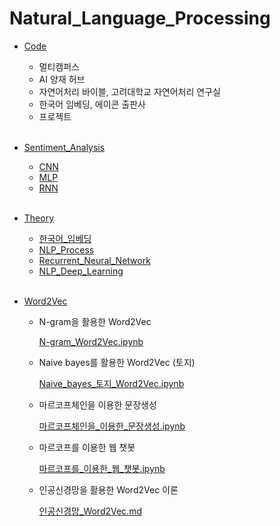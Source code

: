 # Natural_Language_Processing



- [Code](https://github.com/seunghyunshin111/NLP/tree/master/Code)

  - 멀티캠퍼스
  - AI 양재 허브
  - 자연어처리 바이블, 고려대학교 자연어처리 연구실
  - 한국어 임베딩, 에이콘 출판사
  - 프로젝트

  <br>

- [Sentiment_Analysis](https://github.com/seunghyunshin111/NLP/tree/master/Sentiment_Analysis)

  - [CNN](https://github.com/seunghyunshin111/NLP/blob/master/Sentiment_Analysis/CNN.ipynb)
  - [MLP](https://github.com/seunghyunshin111/NLP/blob/master/Sentiment_Analysis/MLP.ipynb)
  - [RNN](https://github.com/seunghyunshin111/NLP/blob/master/Sentiment_Analysis/RNN.ipynb)

  <br>

- [Theory](https://github.com/seunghyunshin111/NLP/tree/master/Theory)

  - [한국어_임베딩](https://github.com/seunghyunshin111/NLP/blob/master/Theory/한국어_임베딩.md)
  - [NLP_Process](https://github.com/seunghyunshin111/NLP/blob/master/Theory/NLP_Process.md)
  - [Recurrent_Neural_Network](https://github.com/seunghyunshin111/NLP/blob/master/Theory/Recurrent_Neural_Network.md)
  - [NLP_Deep_Learning](https://github.com/seunghyunshin111/NLP/blob/master/Theory/NLP_Deep_Learning.md)

  <br>

- [Word2Vec](https://github.com/seunghyunshin111/NLP/tree/master/Word2Vec)

  - N-gram을 활용한 Word2Vec

    [N-gram_Word2Vec.ipynb](https://github.com/seunghyunshin111/NLP/blob/master/Word2Vec/N-gram_Word2Vec.ipynb)

  - Naive bayes를 활용한 Word2Vec (토지)

    [Naive_bayes_토지_Word2Vec.ipynb](https://github.com/seunghyunshin111/NLP/blob/master/Word2Vec/Naive_bayes_토지_Word2Vec.ipynb)

  - 마르코프체인을 이용한 문장생성

    [마르코프체인을_이용한_문장생성.ipynb](https://github.com/seunghyunshin111/NLP/blob/master/Word2Vec/마르코프체인을_이용한_문장생성.ipynb)

  - 마르코프를 이용한 웹 챗봇

    [마르코프를_이용한_웹_챗봇.ipynb](https://github.com/seunghyunshin111/NLP/blob/master/Word2Vec/마르코프를_이용한_웹_챗봇.ipynb)

  - 인공신경망을 활용한 Word2Vec 이론

    [인공신경망_Word2Vec.md](https://github.com/seunghyunshin111/NLP/blob/master/Word2Vec/인공신경망_Word2Vec.md)

